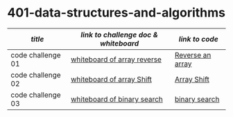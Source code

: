 # 401-data-structures-and-algorithms

|*title*|*link to challenge doc & whiteboard*|*link to code*|
|------------|-------------------------|-------------|
| code challenge 01|[whiteboard of array reverse](C:\Users\STUDENT\Desktop\401s\401-data-structures-and-algorithms\codeChallenges\array-reverse\README.md)|[Reverse an array](codeChallenges/array-reverse/README.md)|
| code challenge 02|[whiteboard of array Shift](codeChallenges/array-insert-shift/lib/src/main/java/array/insert/shift/README.md)|[Array Shift](C:\Users\STUDENT\Desktop\401s\401-data-structures-and-algorithms\codeChallenges\array-insert-shift\lib\src\main\java\array\insert\shift)|
| code challenge 03|[whiteboard of binary search](C:\Users\STUDENT\Desktop\401s\401-data-structures-and-algorithms\codeChallenges\array-reverse\README.md)|[binary search](C:\Users\STUDENT\Desktop\401s\401-data-structures-and-algorithms\codeChallenges\array-reverse)|




